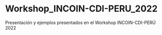 # Workshop_INCOIN-CDI-PERU_2022
Presentación y ejemplos presentados en el Workshop INCOIN-CDI-PERÚ 2022

